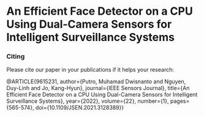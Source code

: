 # An Efficient Face Detector on a CPU Using Dual-Camera Sensors for Intelligent Surveillance Systems

### Citing 

Please cite our paper in your publications if it helps your research:

@ARTICLE{9615231,  author={Putro, Muhamad Dwisnanto and Nguyen, Duy-Linh and Jo, Kang-Hyun},  journal={IEEE Sensors Journal},   title={An Efficient Face Detector on a CPU Using Dual-Camera Sensors for Intelligent Surveillance Systems},   year={2022},  volume={22},  number={1},  pages={565-574},  doi={10.1109/JSEN.2021.3128389}}

